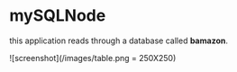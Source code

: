 # mySQLNode
this application reads through a database called **bamazon**.

![screenshot](/images/table.png = 250X250) 

